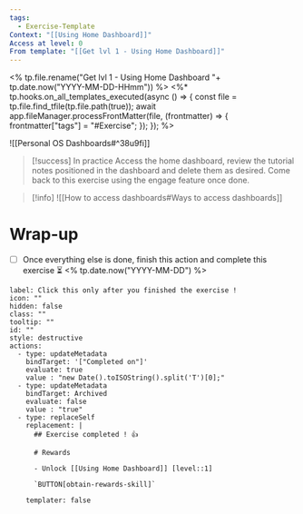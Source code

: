 ```yaml
---
tags:
  - Exercise-Template
Context: "[[Using Home Dashboard]]"
Access at level: 0
From template: "[[Get lvl 1 - Using Home Dashboard]]"
---
```

<% tp.file.rename("Get lvl 1 - Using Home Dashboard "+ tp.date.now("YYYY-MM-DD-HHmm")) %>
<%* tp.hooks.on_all_templates_executed(async () => {
  const file = tp.file.find_tfile(tp.file.path(true));
  await app.fileManager.processFrontMatter(file, (frontmatter) => {
    frontmatter["tags"] = "#Exercise";
  });
}); 
%>

![[Personal OS Dashboards#^38u9fi]]

> [!success] In practice
> Access the home dashboard, review the tutorial notes positioned in the dashboard and delete them as desired. Come back to this exercise using the engage feature once done. 

> [!info] 
> ![[How to access dashboards#Ways to access dashboards]]

# Wrap-up

- [ ] Once everything else is done, finish this action and complete this exercise ⏳ <% tp.date.now("YYYY-MM-DD") %>

```meta-bind-button
label: Click this only after you finished the exercise !
icon: ""
hidden: false
class: ""
tooltip: ""
id: ""
style: destructive
actions:
  - type: updateMetadata
    bindTarget: '["Completed on"]'
    evaluate: true
    value : "new Date().toISOString().split('T')[0];" 
  - type: updateMetadata
    bindTarget: Archived
    evaluate: false
    value : "true" 
  - type: replaceSelf
    replacement: |
      ## Exercise completed ! 👍 
      
      # Rewards
      
      - Unlock [[Using Home Dashboard]] [level::1]
      
      `BUTTON[obtain-rewards-skill]`
      
    templater: false
```

